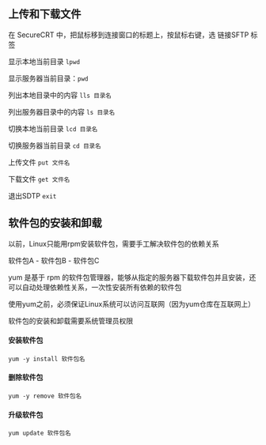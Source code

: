 ## 上传和下载文件

在 SecureCRT 中，把鼠标移到连接窗口的标题上，按鼠标右键，选 链接SFTP 标签

显示本地当前目录 `lpwd`

显示服务器当前目录：`pwd`

列出本地目录中的内容 `lls 目录名`

列出服务器目录中的内容 `ls 目录名`

切换本地当前目录 `lcd 目录名`

切换服务器当前目录 `cd 目录名`

上传文件 `put 文件名`

下载文件 `get 文件名`

退出SDTP `exit`

## 软件包的安装和卸载

以前，Linux只能用rpm安装软件包，需要手工解决软件包的依赖关系

软件包A - 软件包B - 软件包C

yum 是基于 rpm 的软件包管理器，能够从指定的服务器下载软件包并且安装，还可以自动处理依赖性关系，一次性安装所有依赖的软件包

使用yum之前，必须保证Linux系统可以访问互联网（因为yum仓库在互联网上）

软件包的安装和卸载需要系统管理员权限

#### 安装软件包

`yum -y install 软件包名`

#### 删除软件包

`yum -y remove 软件包名`

#### 升级软件包

`yum update 软件包名`

#### 